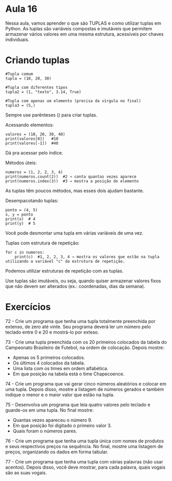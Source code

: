 # Aula 16

Nessa aula, vamos aprender o que são TUPLAS e como utilizar tuplas em Python. As tuplas são variáveis compostas e imutáveis que permitem armazenar vários valores em uma mesma estrutura, acessíveis por chaves individuais.

# Criando tuplas

    #Tupla comum
    tupla = (10, 20, 30)

    #Tupla com diferentes tipos
    tupla2 = (1, "texto", 3.14, True)

    #Tupla com apenas um elemento (precisa da vírgula no final)
    tupla3 = (5,)

Sempre use parênteses () para criar tuplas.

Acessando elementos:

    valores = (10, 20, 30, 40)
    print(valores[0])   #10
    print(valores[-1])  #40


Dá pra acessar pelo índice.

Métodos úteis:

    numeros = (1, 2, 2, 3, 4)
    print(numeros.count(2))  #2 → conta quantas vezes aparece
    print(numeros.index(3))  #3 → mostra a posição do elemento

As tuplas têm poucos métodos, mas esses dois ajudam bastante.

Desempacotando tuplas:

    ponto = (4, 5)
    x, y = ponto
    print(x)  # 4
    print(y)  # 5

Você pode desmontar uma tupla em várias variáveis de uma vez.

Tuplas com estrutura de repetição:

    for c in numeros:
        print(c)  #1, 2, 2, 3, 4 → mostra os valores que estão na tupla utilizando a variável "c" da estrutura de repetição.

Podemos utilizar estruturas de repetição com as tuplas.

Use tuplas são imutáveis, ou seja, quando quiser armazenar valores fixos que não devem ser alterados (ex.: coordenadas, dias da semana).

# Exercícios

72 - Crie um programa que tenha uma tupla totalmente preenchida por extenso, de zero até vinte. Seu programa deverá ler um número pelo teclado entre 0 e 20 e mostrá-lo por exteso.

73 - Crie uma tupla preenchida com os 20 primeiros colocados da tabela do Campeonato Brasileiro de Futebol, na ordem de colocação. Depois mostre:

* Apenas os 5 primeiros colocados.
* Os últimos 4 colocados da tabela.
* Uma lista com os times em ordem alfabética.
* Em que posição na tabela está o time Chapecoence.

74 - Crie um programa que vai gerar cinco números aleatórios e colocar em uma tupla. Depois disso, mostre a listagem de números gerados e também indique o menor e o maior valor que estão na tupla.

75 - Desenvolva um programa que leia quatro valores pelo teclado e guarde-os em uma tupla. No final mostre:

* Quantas vezes apareceu o número 9.
* Em que posição foi digitado o primeiro valor 3.
* Quais foram o números pares.

76 - Crie um programa que tenha uma tupla única com nomes de produtos e seus respectivos preços na sequência. No final, mostre uma listagem de preços, organizando os dados em forma tabular. 
 
77 - Crie um programa que tenha uma tupla com várias palavras (não usar acentos). Depois disso, você deve mostrar, para cada palavra, quais vogais são as suas vogais.